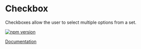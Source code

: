 # Checkbox

Checkboxes allow the user to select multiple options from a set.

[![npm version](https://badge.fury.io/js/%40vrembem%2Fcheckbox.svg)](https://www.npmjs.com/package/%40vrembem%2Fcheckbox)

[Documentation](https://vrembem.com/packages/checkbox)
